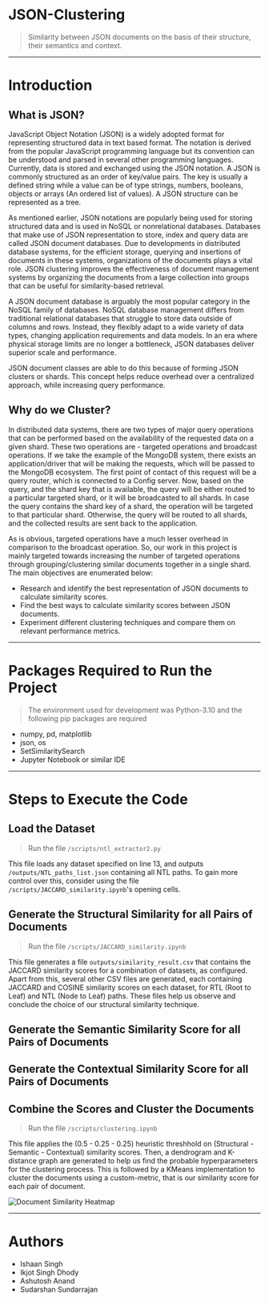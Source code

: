# JSON-Clustering
> Similarity between JSON documents on the basis of their structure, their semantics and context.

---

# Introduction

## What is JSON?

JavaScript Object Notation (JSON) is a widely adopted format for representing structured data in text based format. The notation is derived from the popular JavaScript programming language but its convention can be understood and parsed in several other programming languages. Currently, data is stored and exchanged using the JSON notation. A JSON is commonly structured as an order of key/value pairs. The key is usually a defined string while a value can be of type strings, numbers, booleans, objects or arrays (An ordered list of values). A JSON structure can be represented as a tree.

As mentioned earlier, JSON notations are popularly being used for storing structured data and is used in NoSQL or nonrelational databases. Databases that make use of JSON representation to store, index and query data are called JSON document databases. Due to developments in distributed database systems, for the efficient storage, querying and insertions of documents in these systems, organizations of the documents plays a vital role. JSON clustering improves the effectiveness of document management systems by organizing the documents from a large collection into groups that can be useful for similarity-based retrieval.

A JSON document database is arguably the most popular category in the NoSQL family of databases. NoSQL database management differs from traditional relational databases that struggle to store data outside of columns and rows. Instead, they flexibly adapt to a wide variety of data types, changing application requirements and data models. In an era where physical storage limits are no longer a bottleneck, JSON databases deliver superior scale and performance.

JSON document classes are able to do this because of forming JSON clusters or shards. This concept helps reduce overhead over a centralized approach, while increasing query performance.

## Why do we Cluster?

In distributed data systems, there are two types of major query operations that can be performed based on the availability of the requested data on a given shard. These two operations are - targeted operations and broadcast operations. If we take the example of the MongoDB system, there exists an application/driver that will be making the requests, which will be passed to the MongoDB ecosystem. The first point of contact of this request will be a query router, which is connected to a Config server. Now, based on the query, and the shard key that is available, the query will be either routed to a particular targeted shard, or it will be broadcasted to all shards. In case the query contains the shard key of a shard, the operation will be targeted to that particular shard. Otherwise, the query will be routed to all shards, and the collected results are sent back to the application.

As is obvious, targeted operations have a much lesser overhead in comparison to the broadcast operation. So, our work in this project is mainly targeted towards increasing the number of targeted operations through grouping/clustering similar documents together in a single shard. The main objectives are enumerated below:

* Research and identify the best representation of JSON documents to calculate similarity scores.  
* Find the best ways to calculate similarity scores between JSON documents.  
* Experiment different clustering techniques and compare them on relevant performance metrics.  

---

# Packages Required to Run the Project
> The environment used for development was Python-3.10 and the following pip packages are required

* numpy, pd, matplotlib  
* json, os  
* SetSimilaritySearch  
* Jupyter Notebook or similar IDE

---

# Steps to Execute the Code

## Load the Dataset

> Run the file `/scripts/ntl_extractor2.py`

This file loads any dataset specified on line 13, and outputs `/outputs/NTL_paths_list.json` containing all NTL paths. To gain more control over this, consider using the file `/scripts/JACCARD_similarity.ipynb`'s opening cells.

## Generate the Structural Similarity for all Pairs of Documents

> Run the file `/scripts/JACCARD_similarity.ipynb`

This file generates a file `outputs/similarity_result.csv` that contains the JACCARD similarity scores for a combination of datasets, as configured. Apart from this, several other CSV files are generated, each containing JACCARD and COSINE similarity scores on each dataset, for RTL (Root to Leaf) and NTL (Node to Leaf) paths. These files help us observe and conclude the choice of our structural similarity technique.

## Generate the Semantic Similarity Score for all Pairs of Documents

## Generate the Contextual Similarity Score for all Pairs of Documents

## Combine the Scores and Cluster the Documents
> Run the file `/scripts/clustering.ipynb`

This file applies the (0.5 - 0.25 - 0.25) heuristic threshhold on (Structural - Semantic - Contextual) similarity scores. Then, a dendrogram and K-distance graph are generated to help us find the probable hyperparameters for the clustering process. This is followed by a KMeans implementation to cluster the documents using a custom-metric, that is our similarity score for each pair of document.

![Document Similarity Heatmap](https://user-images.githubusercontent.com/55971005/163239965-3436e4f0-1f0c-4b42-8701-32d60907bba0.png)

---

# Authors
* Ishaan Singh  
* Ikjot Singh Dhody  
* Ashutosh Anand  
* Sudarshan Sundarrajan  

